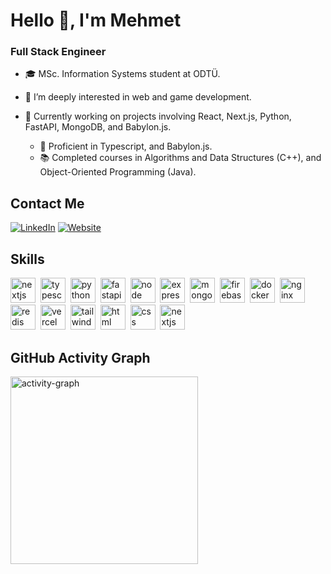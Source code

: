 # Hello 👋, I'm Mehmet
### Full Stack Engineer

- 🎓 MSc. Information Systems student at ODTÜ.
  
- 👀 I’m deeply interested in web and game development.
- 🌱 Currently working on projects involving React, Next.js, Python, FastAPI, MongoDB, and Babylon.js.
  - 🔧 Proficient in Typescript, and Babylon.js.
  - 📚 Completed courses in Algorithms and Data Structures (C++), and Object-Oriented Programming (Java).

## Contact Me
<p><a href="https://www.linkedin.com/in/mehmetyildizz/" target="_blank"><img src="https://img.shields.io/badge/LinkedIn-%230077B5.svg?&style=flat-square&logo=linkedin&logoColor=white" alt="LinkedIn"></a> <a href="https://yildizmehmet.vercel.app/" target="_blank"><img src="https://img.shields.io/badge/Website-%23FF7139.svg?&style=flat-square&logo=Firefox&logoColor=white" alt="Website"></a> </p>

## Skills

<p align="left">
<img src="https://cdn.jsdelivr.net/gh/devicons/devicon/icons/nextjs/nextjs-original.svg" alt="nextjs" width="40" height="40"/>&nbsp;
<img src="https://cdn.jsdelivr.net/gh/devicons/devicon/icons/typescript/typescript-original.svg" alt="typescript" width="40" height="40"/>&nbsp;
<img src="https://cdn.jsdelivr.net/gh/devicons/devicon/icons/python/python-original.svg" alt="python" width="40" height="40"/>&nbsp;
<img src="https://icon.icepanel.io/Technology/svg/FastAPI.svg" alt="fastapi" width="40" height="40"/>&nbsp;
<img src="https://cdn.jsdelivr.net/gh/devicons/devicon/icons/nodejs/nodejs-original.svg" alt="node" width="40" height="40"/>&nbsp;
<img src="https://cdn.jsdelivr.net/gh/devicons/devicon/icons/express/express-original.svg" alt="express" width="40" height="40"/>&nbsp;
<img src="https://cdn.jsdelivr.net/gh/devicons/devicon/icons/mongodb/mongodb-original.svg" alt="mongodb" width="40" height="40"/>&nbsp;
<img src="https://cdn.jsdelivr.net/gh/devicons/devicon/icons/firebase/firebase-plain.svg" alt="firebase" width="40" height="40"/>&nbsp;
<img src="https://cdn.jsdelivr.net/gh/devicons/devicon/icons/docker/docker-original.svg" alt="docker" width="40" height="40"/>&nbsp;
<img src="https://icon.icepanel.io/Technology/svg/NGINX.svg" alt="nginx" width="40" height="40"/>&nbsp;
<img src="https://cdn.jsdelivr.net/gh/devicons/devicon/icons/redis/redis-original.svg" alt="redis" width="40" height="40"/>&nbsp;
<img src="https://cdn.jsdelivr.net/gh/devicons/devicon/icons/vercel/vercel-original.svg" alt="vercel" width="40" height="40"/>&nbsp;
<img src="https://icon.icepanel.io/Technology/svg/Tailwind-CSS.svg" alt="tailwind" width="40" height="40"/>&nbsp;
<img src="https://cdn.jsdelivr.net/gh/devicons/devicon/icons/html5/html5-original.svg" alt="html" width="40" height="40"/>&nbsp;
<img src="https://cdn.jsdelivr.net/gh/devicons/devicon/icons/css3/css3-original.svg" alt="css" width="40" height="40"/>&nbsp;
<img src="https://cdn.jsdelivr.net/gh/devicons/devicon/icons/babylonjs/babylonjs-original.svg" alt="nextjs" width="40" height="40"/>&nbsp;
</p>

## GitHub Activity Graph

<img src="https://github-readme-activity-graph.vercel.app/graph?username=myildiz97&radius=16&theme=rogue&area=true&order=5" height="300" alt="activity-graph" />

